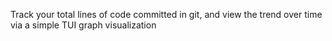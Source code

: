 Track your total lines of code committed in git, and view the trend over time via a simple TUI graph visualization
